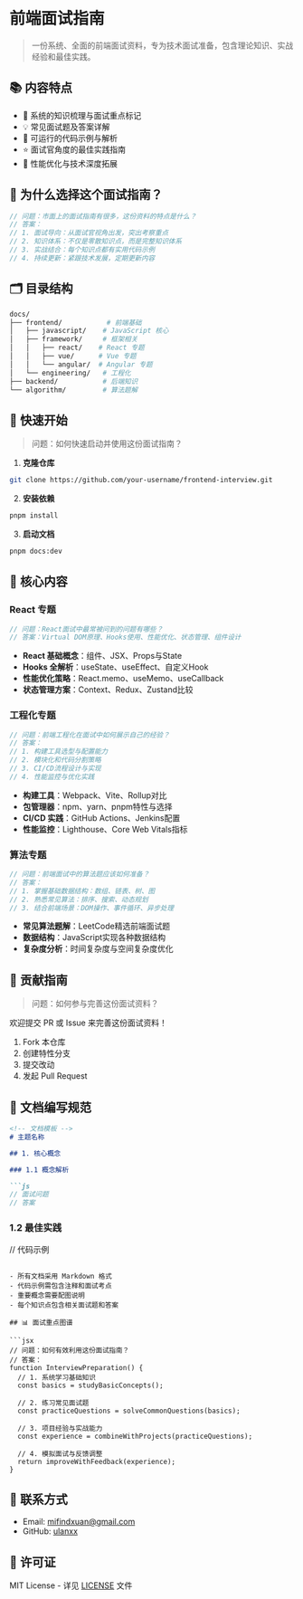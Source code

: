 # 前端面试指南

> 一份系统、全面的前端面试资料，专为技术面试准备，包含理论知识、实战经验和最佳实践。

## 📚 内容特点

- 📝 系统的知识梳理与面试重点标记
- 💡 常见面试题及答案详解
- 🔨 可运行的代码示例与解析
- ⭐️ 面试官角度的最佳实践指南
- 🎯 性能优化与技术深度拓展

## 🤔 为什么选择这个面试指南？

```jsx
// 问题：市面上的面试指南有很多，这份资料的特点是什么？
// 答案：
// 1. 面试导向：从面试官视角出发，突出考察重点
// 2. 知识体系：不仅是零散知识点，而是完整知识体系
// 3. 实战结合：每个知识点都有实用代码示例
// 4. 持续更新：紧跟技术发展，定期更新内容
```

## 🗂 目录结构

```bash
docs/
├── frontend/           # 前端基础
│   ├── javascript/    # JavaScript 核心
│   ├── framework/     # 框架相关
│   │   ├── react/    # React 专题
│   │   ├── vue/      # Vue 专题
│   │   └── angular/  # Angular 专题
│   └── engineering/   # 工程化
├── backend/           # 后端知识
└── algorithm/         # 算法题解
```

## 🚀 快速开始

> 问题：如何快速启动并使用这份面试指南？

1. **克隆仓库**

```bash
git clone https://github.com/your-username/frontend-interview.git
```

2. **安装依赖**

```bash
pnpm install
```

3. **启动文档**

```bash
pnpm docs:dev
```

## 📖 核心内容

### React 专题

```jsx
// 问题：React面试中最常被问到的问题有哪些？
// 答案：Virtual DOM原理、Hooks使用、性能优化、状态管理、组件设计
```

- **React 基础概念**：组件、JSX、Props与State
- **Hooks 全解析**：useState、useEffect、自定义Hook
- **性能优化策略**：React.memo、useMemo、useCallback
- **状态管理方案**：Context、Redux、Zustand比较

### 工程化专题

```js
// 问题：前端工程化在面试中如何展示自己的经验？
// 答案：
// 1. 构建工具选型与配置能力
// 2. 模块化和代码分割策略
// 3. CI/CD流程设计与实现
// 4. 性能监控与优化实践
```

- **构建工具**：Webpack、Vite、Rollup对比
- **包管理器**：npm、yarn、pnpm特性与选择
- **CI/CD 实践**：GitHub Actions、Jenkins配置
- **性能监控**：Lighthouse、Core Web Vitals指标

### 算法专题

```js
// 问题：前端面试中的算法题应该如何准备？
// 答案：
// 1. 掌握基础数据结构：数组、链表、树、图
// 2. 熟悉常见算法：排序、搜索、动态规划
// 3. 结合前端场景：DOM操作、事件循环、异步处理
```

- **常见算法题解**：LeetCode精选前端面试题
- **数据结构**：JavaScript实现各种数据结构
- **复杂度分析**：时间复杂度与空间复杂度优化

## 🤝 贡献指南

> 问题：如何参与完善这份面试资料？

欢迎提交 PR 或 Issue 来完善这份面试资料！

1. Fork 本仓库
2. 创建特性分支
3. 提交改动
4. 发起 Pull Request

## 📝 文档编写规范

```markdown
<!-- 文档模板 -->
# 主题名称

## 1. 核心概念

### 1.1 概念解析

```js
// 面试问题
// 答案
```

### 1.2 最佳实践

// 代码示例
```

- 所有文档采用 Markdown 格式
- 代码示例需包含注释和面试考点
- 重要概念需要配图说明
- 每个知识点包含相关面试题和答案

## 📊 面试重点图谱

```jsx
// 问题：如何有效利用这份面试指南？
// 答案：
function InterviewPreparation() {
  // 1. 系统学习基础知识
  const basics = studyBasicConcepts();
  
  // 2. 练习常见面试题
  const practiceQuestions = solveCommonQuestions(basics);
  
  // 3. 项目经验与实战能力
  const experience = combineWithProjects(practiceQuestions);
  
  // 4. 模拟面试与反馈调整
  return improveWithFeedback(experience);
}
```

## 📱 联系方式

- Email: mifindxuan@gmail.com
- GitHub: [ulanxx](https://github.com/ulanxx)

## 📄 许可证

MIT License - 详见 [LICENSE](LICENSE) 文件
